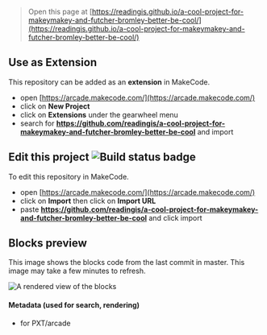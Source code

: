  


> Open this page at [https://readingis.github.io/a-cool-project-for-makeymakey-and-futcher-bromley-better-be-cool/](https://readingis.github.io/a-cool-project-for-makeymakey-and-futcher-bromley-better-be-cool/)

## Use as Extension

This repository can be added as an **extension** in MakeCode.

* open [https://arcade.makecode.com/](https://arcade.makecode.com/)
* click on **New Project**
* click on **Extensions** under the gearwheel menu
* search for **https://github.com/readingis/a-cool-project-for-makeymakey-and-futcher-bromley-better-be-cool** and import

## Edit this project ![Build status badge](https://github.com/readingis/a-cool-project-for-makeymakey-and-futcher-bromley-better-be-cool/workflows/MakeCode/badge.svg)

To edit this repository in MakeCode.

* open [https://arcade.makecode.com/](https://arcade.makecode.com/)
* click on **Import** then click on **Import URL**
* paste **https://github.com/readingis/a-cool-project-for-makeymakey-and-futcher-bromley-better-be-cool** and click import

## Blocks preview

This image shows the blocks code from the last commit in master.
This image may take a few minutes to refresh.

![A rendered view of the blocks](https://github.com/readingis/a-cool-project-for-makeymakey-and-futcher-bromley-better-be-cool/raw/master/.github/makecode/blocks.png)

#### Metadata (used for search, rendering)

* for PXT/arcade
<script src="https://makecode.com/gh-pages-embed.js"></script><script>makeCodeRender("{{ site.makecode.home_url }}", "{{ site.github.owner_name }}/{{ site.github.repository_name }}");</script>
